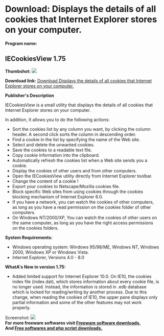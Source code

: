 # Download: Displays the details of all cookies that Internet Explorer stores on your computer.

**Program name:**

## IECookiesView 1.75

  
**Thumbshot:** ![](http://www.freewarefiles.com/screenshot/iecookiesview_md.gif)   
  
**Download link:** [Download Displays the details of all cookies that Internet Explorer stores on your computer.](http://freesoftwares.boysofts.com/IECookiesView_program_48645.html)  
  


**Publisher's Description**  
  


IECookiesView is a small utility that displays the details of all cookies that Internet Explorer stores on your computer. 

In addition, It allows you to do the following actions:

  * Sort the cookies list by any column you want, by clicking the column header. A second click sorts the column in descending order. 
  * Find a cookie in the list by specifying the name of the Web site. 
  * Select and delete the unwanted cookies. 
  * Save the cookies to a readable text file. 
  * Copy cookie information into the clipboard. 
  * Automatically refresh the cookies list when a Web site sends you a cookie. 
  * Display the cookies of other users and from other computers. 
  * Open the IECookiesView utility directly from Internet Explorer toolbar. 
  * Change the content of a cookie ! 
  * Export your cookies to Netscape/Mozilla cookies file. 
  * Block specific Web sites from using cookies through the cookies blocking mechanism of Internet Explorer 6.0. 
  * If you have a network, you can watch the cookies of other computers, as long as you have a read permission on the cookies folder of other computers. 
  * On Windows NT/2000/XP, You can watch the cookies of other users on the same computer, as long as you have the right access permissions on the cookies folders. 

**System Requirements:**

  * Windows operating system: Windows 95/98/ME, Windows NT, Windows 2000, Windows XP or Windows Vista. 
  * Internet Explorer, Versions 4.0 - 8.0 

**WhatA's New in version 1.75:**

  * Added limited support for Internet Explorer 10.0. On IE10, the cookies index file (index.dat), which stores information about every cookie file, is no longer used. Instead, the information is stored in .edb database which is locked for reading/writing by another process. Due to this change, when reading the cookies of IE10, the upper pane displays only partial information and some of the other features may not work properly. 

  
  
Screenshot: ![](http://www.freewarefiles.com/screenshot/iecookiesview.gif)   
**For more freeware softwares visit [Freeware software downloads.](http://freesoftwares.boysofts.com/)**   
**And [Free softwares and php script downloads.](http://www.boysofts.com/)**
